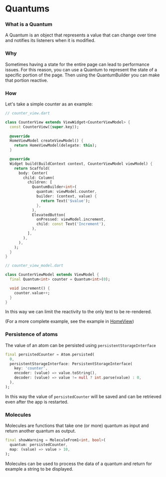 # Quantums

### What is a Quantum

A Quantum is an object that represents a value that can change over time and notifies its listeners when it is modified.

### Why

Sometimes having a state for the entire page can lead to performance issues. For this reason, you can use a Quantum to represent the state of a specific portion of the page. Then using the QuantumBuilder you can make that portion reactive.

### How

Let's take a simple counter as an example:


```dart
// counter_view.dart

class CounterView extends ViewWidget<CounterViewModel> {
  const CounterView({super.key});
  
  @override
  HomeViewModel createViewModel() {
    return HomeViewModel(delegate: this);
  }

  @override
  Widget build(BuildContext context, CounterViewModel viewModel) {
    return Scaffold(
      body: Center(
        child: Column(
          children: [
            QuantumBuilder<int>(
              quantum: viewModel.counter,
              builder: (context, value) {
                return Text('$value');
              },
            ),
            ElevatedButton(
              onPressed: viewModel.increment,
              child: const Text('Increment'),
            ),
          ],
        ),
      ),
    );
  }
}
```

```dart
// counter_view_model.dart

class CounterViewModel extends ViewModel {
  final Quantum<int> counter = Quantum<int>(0);

  void increment() {
    counter.value++;
  }
}
```

In this way we can limit the reactivity to the only text to be re-rendered.

(For a more complete example, see the example in [HomeView](https://github.com/jelly-dart/jelly_2vm/blob/main/example/home/home_view.dart))

### Persistence of atoms

The value of an atom can be persisted using `persistentStorageInterface`

```dart
final persistedCounter = Atom.persisted(
  0,
  persistentStorageInterface: PersistentStorageInterface(
    key: 'counter',
    encoder: (value) => value.toString(),
    decoder: (value) => value != null ? int.parse(value) : 0,
  ),
);
```

In this way the value of `persistedCounter` will be saved and can be retrieved even after the app is restarted.

### Molecules

Molecules are functions that take one (or more) quantum as input and return another quantum as output.

```dart
final showWarning = MoleculeFrom1<int, bool>(
  quantum: persistedCounter,
  map: (value) => value > 10,
);
```

Molecules can be used to process the data of a quantum and return for example a string to be displayed.